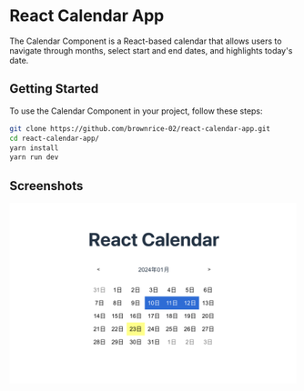 # React Calendar App

The Calendar Component is a React-based calendar that allows users to navigate through months, select start and end dates, and highlights today's date.

## Getting Started
To use the Calendar Component in your project, follow these steps:
 ```bash
git clone https://github.com/brownrice-02/react-calendar-app.git
cd react-calendar-app/
yarn install
yarn run dev
```

## Screenshots
![image](public/Overview.png)